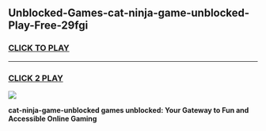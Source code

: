 
## Unblocked-Games-cat-ninja-game-unblocked-Play-Free-29fgi
<h3>
<a href="https://premium76.site?title=cat-ninja-game-unblocked&ref=10A">CLICK TO PLAY</a></h3>
<hr>

<h3>
<a href="https://premium76.site?title=cat-ninja-game-unblocked&ref=10A">CLICK 2 PLAY</a>
  
</h3>

<a href="https://premium76.site?title=cat-ninja-game-unblocked&ref=10A"><img src="https://clearcache.store/games.png"></a>


**cat-ninja-game-unblocked games unblocked: Your Gateway to Fun and Accessible Online Gaming**
